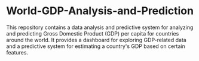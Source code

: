 # World-GDP-Analysis-and-Prediction
This repository contains a data analysis and predictive system for analyzing and predicting Gross Domestic Product (GDP) per capita for countries around the world. It provides a dashboard for exploring GDP-related data and a predictive system for estimating a country's GDP based on certain features.
